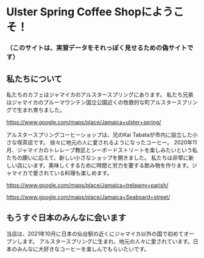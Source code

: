 # Ulster Spring Coffee Shopにようこそ！

### （このサイトは、実習データをそれっぽく見せるための偽サイトです）

## 私たちについて

私たちのカフェはジャマイカのアルスタースプリングにあります。
私たち兄弟はジャマイカのブルーマウンテン国立公園近くの牧歌的な町アルスタースプリングで生まれ育ちました。

https://www.google.com/maps/place/Jamaica+ulster+spring/

アルスタースプリングコーヒーショップは、兄のKai Tabataが市内に設立した小さな喫茶店です。
徐々に地元の人に愛されるようになったコーヒー。
2020年11月、ジャマイカのトレレーブ教区とシーボードストリートを楽しみたいという私たちの願いに応えて、新しい小さなショップを開きました。
私たちは非常に新しい店にいます。美味しくするために時間と労力を要する飲み物を作ります。ジャマイカで愛されている料理も楽しめます。

https://www.google.com/maps/place/Jamaica+trelawny+parish/

https://www.google.com/maps/place/Jamaica+Seaboard+street/


## もうすぐ日本のみんなに会います

当店は、2021年10月に日本の仙台駅の近くにジャマイカ以外の国で初めてオープンします。
アルスタースプリングに生まれ、地元の人々に愛されています。日本のみんなに大好きなコーヒーを楽しんでもらいたいです。

